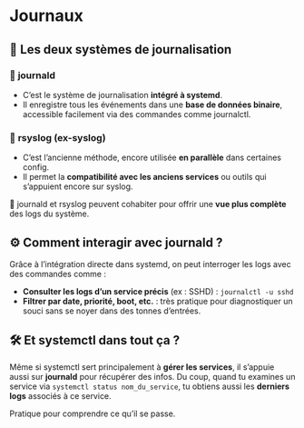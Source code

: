 # Journaux

## **🧩 Les deux systèmes de journalisation**

### 🔹 **journald**

- C’est le système de journalisation **intégré à systemd**.
-  Il enregistre tous les événements dans une **base de données binaire**, accessible facilement via des commandes comme journalctl.



### 🔹 **rsyslog (ex-syslog)**

- C’est l’ancienne méthode, encore utilisée **en parallèle** dans certaines config.
-  Il permet la **compatibilité avec les anciens services** ou outils qui s’appuient encore sur syslog.


🧠 journald et rsyslog peuvent cohabiter pour offrir une **vue plus complète** des logs du système.



## **⚙️ Comment interagir avec journald ?**

Grâce à l’intégration directe dans systemd, on peut interroger les logs avec des commandes comme :

- **Consulter les logs d’un service précis** (ex : SSHD) : `journalctl -u sshd`
- **Filtrer par date, priorité, boot, etc.** : très pratique pour diagnostiquer un souci sans se noyer dans des tonnes d’entrées.



## **🛠️ Et systemctl dans tout ça ?**

Même si systemctl sert principalement à **gérer les services**, il s’appuie aussi sur **journald** pour récupérer des infos. Du coup, quand tu examines un service via `systemctl status nom_du_service`, tu obtiens aussi les **derniers logs** associés à ce service. 

Pratique pour comprendre ce qu’il se passe.

